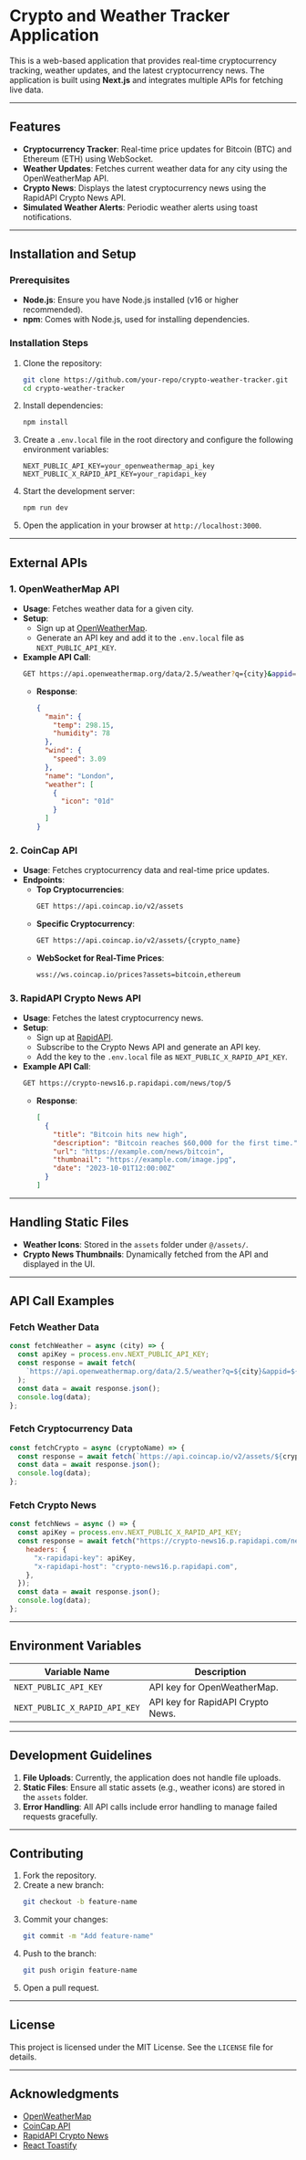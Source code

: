 <!-- # Project Name: API-Based Web Application

## Table of Contents
- [Introduction](#introduction)
- [Features](#features)
- [Installation](#installation)
- [Local Development Setup](#local-development-setup)
- [External API Configuration](#external-api-configuration)
- [Handling File Uploads and Static Files](#handling-file-uploads-and-static-files)
- [API Usage Examples](#api-usage-examples)
- [Environment Variables](#environment-variables)
- [License](#license)

---

## Introduction
This project is a web application built using modern web development technologies. It leverages external APIs to provide dynamic functionality and supports file uploads and static file management.

## Features
- Integration with external APIs for data retrieval and processing.
- File upload functionality with secure storage.
- RESTful API endpoints for seamless client-server communication.

---

## Installation

### Steps
1. Clone the repository:
    ```bash
    git clone  https://github.com/Chethantram/Weather-CryptoApp.git
    cd your-folder-name
    ```

2. Install dependencies:
    ```bash
    npm install
    ```

3. Create a `.env` file in the root directory and configure the environment variables (see [Environment Variables](#environment-variables)).

---

## Local Development Setup
1. Start the development server:
    ```bash
    npm run dev
    ```

2. Open your browser and navigate to `http://localhost:3000`.

3. Make sure all required APIs and services are running and accessible.

---

## External API Configuration

### APIs Used
- **Example API 1**: OpenWeatherMap API for weather data.
- **Example API 2**: Unsplash API for fetching images.

### Setup
1. Obtain API keys:
    - [OpenWeatherMap API](https://openweathermap.org/api)
    - [Unsplash API](https://unsplash.com/developers)

2. Add the API keys to the `.env` file:
    ```env
    OPENWEATHER_API_KEY=your_openweather_api_key
    UNSPLASH_API_KEY=your_unsplash_api_key
    ```

3. Use the keys in your application by importing them:
    ```javascript
    const weatherApiKey = process.env.OPENWEATHER_API_KEY;
    const unsplashApiKey = process.env.UNSPLASH_API_KEY;
    ```

---

## Handling File Uploads and Static Files

### File Uploads
- File uploads are handled using [Multer](https://github.com/expressjs/multer) middleware.
- Uploaded files are stored in the `uploads/` directory.

### Static Files
- Static files (e.g., images, CSS, JS) are served from the `public/` directory.

---

## API Usage Examples

### Endpoints
1. **GET /api/weather**
    - **Description**: Fetch weather data for a given city.
    - **Request**:
      ```json
      {
         "city": "New York"
      }
      ```
    - **Response**:
      ```json
      {
         "temperature": "15°C",
         "description": "Clear sky"
      }
      ```

2. **POST /api/upload**
    - **Description**: Upload a file.
    - **Request**:
      - Form-data with a file field named `file`.
    - **Response**:
      ```json
      {
         "message": "File uploaded successfully",
         "filePath": "/uploads/filename.jpg"
      }
      ```

---

## Environment Variables
The application uses the following environment variables:

| Variable Name         | Description                          |
|-----------------------|--------------------------------------|
| `OPENWEATHER_API_KEY` | API key for OpenWeatherMap API       |
| `UNSPLASH_API_KEY`    | API key for Unsplash API             |
| `BASE_URL`            | Base URL for the application         |

Create a `.env` file in the root directory and add the variables:
```env
OPENWEATHER_API_KEY=your_openweather_api_key
UNSPLASH_API_KEY=your_unsplash_api_key
BASE_URL=http://localhost:3000
```

---

## License
This project is licensed under the [MIT License](LICENSE). -->

# Crypto and Weather Tracker Application

This is a web-based application that provides real-time cryptocurrency tracking, weather updates, and the latest cryptocurrency news. The application is built using **Next.js** and integrates multiple APIs for fetching live data.

---

## Features

- **Cryptocurrency Tracker**: Real-time price updates for Bitcoin (BTC) and Ethereum (ETH) using WebSocket.
- **Weather Updates**: Fetches current weather data for any city using the OpenWeatherMap API.
- **Crypto News**: Displays the latest cryptocurrency news using the RapidAPI Crypto News API.
- **Simulated Weather Alerts**: Periodic weather alerts using toast notifications.

---

## Installation and Setup

### Prerequisites

- **Node.js**: Ensure you have Node.js installed (v16 or higher recommended).
- **npm**: Comes with Node.js, used for installing dependencies.

### Installation Steps

1. Clone the repository:
   ```bash
   git clone https://github.com/your-repo/crypto-weather-tracker.git
   cd crypto-weather-tracker
   ```

2. Install dependencies:
   ```bash
   npm install
   ```

3. Create a `.env.local` file in the root directory and configure the following environment variables:
   ```env
   NEXT_PUBLIC_API_KEY=your_openweathermap_api_key
   NEXT_PUBLIC_X_RAPID_API_KEY=your_rapidapi_key
   ```

4. Start the development server:
   ```bash
   npm run dev
   ```

5. Open the application in your browser at `http://localhost:3000`.

---

## External APIs

### 1. **OpenWeatherMap API**
   - **Usage**: Fetches weather data for a given city.
   - **Setup**: 
     - Sign up at [OpenWeatherMap](https://openweathermap.org/).
     - Generate an API key and add it to the `.env.local` file as `NEXT_PUBLIC_API_KEY`.
   - **Example API Call**:
     ```bash
     GET https://api.openweathermap.org/data/2.5/weather?q={city}&appid={API_KEY}
     ```
     - **Response**:
       ```json
       {
         "main": {
           "temp": 298.15,
           "humidity": 78
         },
         "wind": {
           "speed": 3.09
         },
         "name": "London",
         "weather": [
           {
             "icon": "01d"
           }
         ]
       }
       ```

### 2. **CoinCap API**
   - **Usage**: Fetches cryptocurrency data and real-time price updates.
   - **Endpoints**:
     - **Top Cryptocurrencies**:
       ```bash
       GET https://api.coincap.io/v2/assets
       ```
     - **Specific Cryptocurrency**:
       ```bash
       GET https://api.coincap.io/v2/assets/{crypto_name}
       ```
     - **WebSocket for Real-Time Prices**:
       ```bash
       wss://ws.coincap.io/prices?assets=bitcoin,ethereum
       ```

### 3. **RapidAPI Crypto News API**
   - **Usage**: Fetches the latest cryptocurrency news.
   - **Setup**:
     - Sign up at [RapidAPI](https://rapidapi.com/).
     - Subscribe to the Crypto News API and generate an API key.
     - Add the key to the `.env.local` file as `NEXT_PUBLIC_X_RAPID_API_KEY`.
   - **Example API Call**:
     ```bash
     GET https://crypto-news16.p.rapidapi.com/news/top/5
     ```
     - **Response**:
       ```json
       [
         {
           "title": "Bitcoin hits new high",
           "description": "Bitcoin reaches $60,000 for the first time.",
           "url": "https://example.com/news/bitcoin",
           "thumbnail": "https://example.com/image.jpg",
           "date": "2023-10-01T12:00:00Z"
         }
       ]
       ```

---

## Handling Static Files

- **Weather Icons**: Stored in the `assets` folder under `@/assets/`.
- **Crypto News Thumbnails**: Dynamically fetched from the API and displayed in the UI.

---

## API Call Examples

### Fetch Weather Data
```javascript
const fetchWeather = async (city) => {
  const apiKey = process.env.NEXT_PUBLIC_API_KEY;
  const response = await fetch(
    `https://api.openweathermap.org/data/2.5/weather?q=${city}&appid=${apiKey}`
  );
  const data = await response.json();
  console.log(data);
};
```

### Fetch Cryptocurrency Data
```javascript
const fetchCrypto = async (cryptoName) => {
  const response = await fetch(`https://api.coincap.io/v2/assets/${cryptoName}`);
  const data = await response.json();
  console.log(data);
};
```

### Fetch Crypto News
```javascript
const fetchNews = async () => {
  const apiKey = process.env.NEXT_PUBLIC_X_RAPID_API_KEY;
  const response = await fetch("https://crypto-news16.p.rapidapi.com/news/top/5", {
    headers: {
      "x-rapidapi-key": apiKey,
      "x-rapidapi-host": "crypto-news16.p.rapidapi.com",
    },
  });
  const data = await response.json();
  console.log(data);
};
```

---

## Environment Variables

| Variable Name               | Description                                |
|-----------------------------|--------------------------------------------|
| `NEXT_PUBLIC_API_KEY`       | API key for OpenWeatherMap.               |
| `NEXT_PUBLIC_X_RAPID_API_KEY` | API key for RapidAPI Crypto News.         |

---

## Development Guidelines

1. **File Uploads**: Currently, the application does not handle file uploads.
2. **Static Files**: Ensure all static assets (e.g., weather icons) are stored in the `assets` folder.
3. **Error Handling**: All API calls include error handling to manage failed requests gracefully.

---

## Contributing

1. Fork the repository.
2. Create a new branch:
   ```bash
   git checkout -b feature-name
   ```
3. Commit your changes:
   ```bash
   git commit -m "Add feature-name"
   ```
4. Push to the branch:
   ```bash
   git push origin feature-name
   ```
5. Open a pull request.

---

## License

This project is licensed under the MIT License. See the `LICENSE` file for details.

---

## Acknowledgments

- [OpenWeatherMap](https://openweathermap.org/)
- [CoinCap API](https://coincap.io/)
- [RapidAPI Crypto News](https://rapidapi.com/)
- [React Toastify](https://fkhadra.github.io/react-toastify/)
